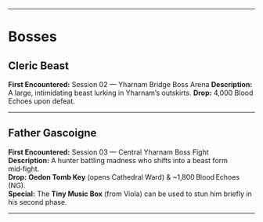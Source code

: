 
---

# Bosses

## Cleric Beast

**First Encountered:** Session 02 — Yharnam Bridge Boss Arena
**Description:** A large, intimidating beast lurking in Yharnam’s outskirts.
**Drop:** 4,000 Blood Echoes upon defeat.

---

## Father Gascoigne

**First Encountered:** Session 03 — Central Yharnam Boss Fight  
**Description:** A hunter battling madness who shifts into a beast form mid‑fight.  
**Drop:** **Oedon Tomb Key** (opens Cathedral Ward) & ~1,800 Blood Echoes (NG).  
**Special:** The **Tiny Music Box** (from Viola) can be used to stun him briefly in his second phase.

---
